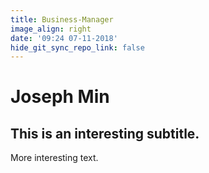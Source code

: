 ```yaml
---
title: Business-Manager
image_align: right
date: '09:24 07-11-2018'
hide_git_sync_repo_link: false
---
```


# Joseph Min

## This is an interesting subtitle.

More interesting text.